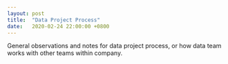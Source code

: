 ```yaml
---
layout: post
title:  "Data Project Process"
date:   2020-02-24 22:00:00 +0800
---
```

General observations and notes for data project process, or how data team works with other teams within company. 
